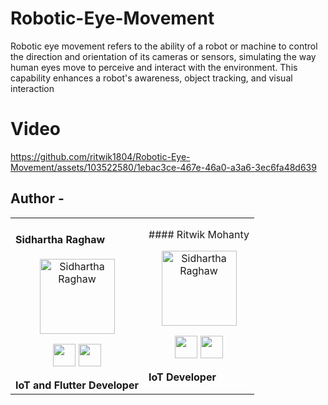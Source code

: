# Robotic-Eye-Movement
Robotic eye movement refers to the ability of a robot or machine to control the direction and orientation of its cameras or sensors, simulating the way human eyes move to perceive and interact with the environment. This capability enhances a robot's awareness, object tracking, and visual interaction

# Video 
https://github.com/ritwik1804/Robotic-Eye-Movement/assets/103522580/1ebac3ce-467e-46a0-a3a6-3ec6fa48d639

## Author -
<div align="left"> 
  <table>
<tr align="left">
 <td>
   
#### Sidhartha Raghaw
<p align="center">
<img src = "https://avatars.githubusercontent.com/u/93781577?v=4"  height="120" alt="Sidhartha Raghaw">
</p>
<p align="center">
<a href = "https://github.com/OpSiDop"><img src = "https://www.iconninja.com/files/914/672/909/github-icon.png" width="36" height = "36"/></a>
<a href = "https://instagram.com/int__sid/">
<img src = "https://www.iconninja.com/files/268/699/635/instagram-icon.png" width="36" height="36"/>
</a>
</p>
 <strong>IoT and Flutter Developer<strong>
</td>

<td>
#### Ritwik Mohanty
<p align="center">
<img src = "https://avatars.githubusercontent.com/u/93781577?v=4"  height="120" alt="Sidhartha Raghaw">
</p>
<p align="center">
<a href = "https://github.com/ritwik1804"><img src = "https://www.iconninja.com/files/914/672/909/github-icon.png" width="36" height = "36"/></a>
<a href = "https://instagram.com/mohanty_gi_ka_beta/">
<img src = "https://www.iconninja.com/files/268/699/635/instagram-icon.png" width="36" height="36"/>
</a>
</p>
 <strong>IoT Developer<strong>
</td>
